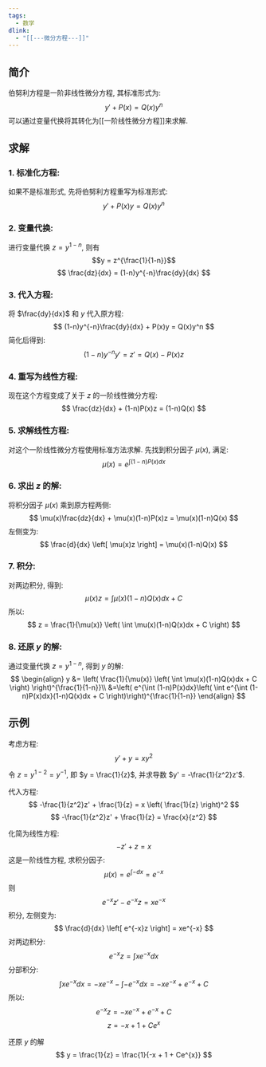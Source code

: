 ```yaml
---
tags:
  - 数学
dlink:
  - "[[---微分方程---]]"
---
```

## 简介
伯努利方程是一阶非线性微分方程, 其标准形式为: 
$$y'+P(x)=Q(x)y^n$$
可以通过变量代换将其转化为[[一阶线性微分方程]]来求解. 
## 求解
### 1. **标准化方程**: 
如果不是标准形式, 先将伯努利方程重写为标准形式: 
$$
y' + P(x)y = Q(x)y^n
$$
### 2. **变量代换**: 
进行变量代换 $z = y^{1-n}$, 则有 
$$y = z^{\frac{1}{1-n}}$$
$$
\frac{dz}{dx} = (1-n)y^{-n}\frac{dy}{dx}
$$
### 3. **代入方程**: 
将 $\frac{dy}{dx}$ 和 $y$ 代入原方程: 
$$
(1-n)y^{-n}\frac{dy}{dx} + P(x)y = Q(x)y^n
$$
简化后得到: 
$$
(1-n)y^{-n}y' = z' = Q(x) - P(x)z
$$
### 4. **重写为线性方程**: 
现在这个方程变成了关于 $z$ 的一阶线性微分方程: 
$$
\frac{dz}{dx} + (1-n)P(x)z = (1-n)Q(x)
$$
### 5. **求解线性方程**: 
对这个一阶线性微分方程使用标准方法求解. 先找到积分因子 $\mu(x)$, 满足: 
$$
\mu(x) = e^{\int (1-n)P(x)dx}
$$
### 6. **求出 $z$ 的解**: 
将积分因子 $\mu(x)$ 乘到原方程两侧: 
$$
\mu(x)\frac{dz}{dx} + \mu(x)(1-n)P(x)z = \mu(x)(1-n)Q(x)
$$
左侧变为: 
$$
\frac{d}{dx} \left[ \mu(x)z \right] = \mu(x)(1-n)Q(x)
$$
### 7. **积分**: 
对两边积分, 得到: 
$$
\mu(x)z = \int \mu(x)(1-n)Q(x)dx + C
$$
所以: 
$$
z = \frac{1}{\mu(x)} \left( \int \mu(x)(1-n)Q(x)dx + C \right)
$$
### 8. **还原 $y$ 的解**: 
通过变量代换 $z = y^{1-n}$, 得到 $y$ 的解: 
$$
\begin{align}
y &= \left( \frac{1}{\mu(x)} \left( \int \mu(x)(1-n)Q(x)dx + C \right) \right)^{\frac{1}{1-n}}\\
&=\left( e^{\int (1-n)P(x)dx}\left( \int e^{\int (1-n)P(x)dx}(1-n)Q(x)dx + C \right)\right)^{\frac{1}{1-n}}
\end{align}
$$

## 示例

考虑方程: 
$$
y' + y = xy^2
$$

令 $z = y^{1-2} = y^{-1}$, 即 $y = \frac{1}{z}$, 并求导数 $y' = -\frac{1}{z^2}z'$. 

代入方程: 
$$
-\frac{1}{z^2}z' + \frac{1}{z} = x \left( \frac{1}{z} \right)^2
$$
$$
-\frac{1}{z^2}z' + \frac{1}{z} = \frac{x}{z^2}
$$

化简为线性方程: 
$$
-z' + z = x
$$
这是一阶线性方程, 求积分因子: 
$$
\mu(x) = e^{\int -dx} = e^{-x}
$$
则
$$
e^{-x}z' - e^{-x}z = xe^{-x}
$$
积分, 左侧变为: 
$$
\frac{d}{dx} \left[ e^{-x}z \right] = xe^{-x}
$$
对两边积分: 
$$
e^{-x}z = \int xe^{-x} dx
$$
分部积分: 
$$
\int xe^{-x} dx = -xe^{-x} - \int -e^{-x} dx = -xe^{-x} + e^{-x} + C
$$
所以: 
$$
e^{-x}z = -xe^{-x} + e^{-x} + C
$$
$$
z = -x + 1 + Ce^{x}
$$

还原 $y$ 的解
$$
y = \frac{1}{z} = \frac{1}{-x + 1 + Ce^{x}}
$$
